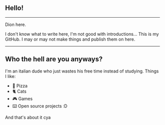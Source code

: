 ## Hello!
***
Dion here.

I don't know what to write here, I'm not good with introductions...
This is my GitHub. I may or may not make things and publish them on here.
***
## Who the hell are you anyways?
I'm an italian dude who just wastes his free time instead of studying.
Things I like:
 * 🍕 Pizza
 * 🐈 Cats
 * 🎮 Games
 * ⌨️ Open source projects :D

And that's about it cya
